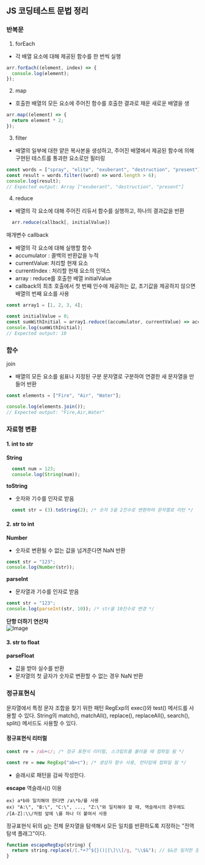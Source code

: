 ## JS 코딩테스트 문법 정리

### 반복문
1. forEach
- 각 배열 요소에 대해 제공된 함수를 한 번씩 실행
```javascript
arr.forEach((element, index) => {
  console.log(element);
});
```
2. map
- 호출한 배열의 모든 요소에 주어진 함수를 호출한 결과로 채운 새로운 배열을 생
```javascript
arr.map((element) => {
  return element * 2;
});
```

3. filter
- 배열의 일부에 대한 얕은 복사본을 생성하고, 주어진 배열에서 제공된 함수에 의해 구현된 테스트를 통과한 요소로만 필터링
```javascript
const words = ["spray", "elite", "exuberant", "destruction", "present"];
const result = words.filter((word) => word.length > 6);
console.log(result);
// Expected output: Array ["exuberant", "destruction", "present"]
```

4. reduce
- 배열의 각 요소에 대해 주어진 리듀서 함수를 실행하고, 하나의 결과값을 반환
```javascript
  arr.reduce(callback[, initialValue])
```

매개변수
callback
- 배열의 각 요소에 대해 실행할 함수
- accumulator : 콜백의 반환값을 누적
- currentValue: 처리할 현재 요소
- currentIndex : 처리할 현재 요소의 인덱스
- array : reduce를 호출한 배열
initialValue
- callback의 최초 호출에서 첫 번째 인수에 제공하는 값, 초기값을 제공하지 않으면 배열의  번째 요소를 사용

```javascript
const array1 = [1, 2, 3, 4];

const initialValue = 0;
const sumWithInitial = array1.reduce((accumulator, currentValue) => accumulator + currentValue, initialValue,);
console.log(sumWithInitial);
// Expected output: 10
```

### 함수
join
- 배열의 모든 요소를 쉼표나 지정된 구분 문자열로 구분하여 연결한 새 문자열을 만들어 반환
```javascript
const elements = ["Fire", "Air", "Water"];

console.log(elements.join());
// Expected output: "Fire,Air,Water"
```

### 자료형 변환
#### 1. int to str  
**String**
```javascript
  const num = 123;
  console.log(String(num));
```

**toString**
- 숫자와 기수를 인자로 받음
```javascript
  const str = (3).toString(2); /* 숫자 3을 2진수로 변환하여 문자열로 리턴 */
```

#### 2. str to int  
**Number**
- 숫자로 변환될 수 없는 값을 넘겨준다면 NaN 반환
```javascript
const str = "123";
console.log(Number(str));
```

**parseInt**
- 문자열과 기수를 인자로 받음
```javascript
const str = "123";
console.log(parseInt(str, 10)); /* str을 10진수로 변경 */
```

**단항 더하기 연산자**  
![Image](https://github.com/user-attachments/assets/6ae4050c-551e-44f2-a8e1-63fda576d36a)

#### 3. str to float  
**parseFloat**
- 값을 받아 실수를 반환
- 문자열의 첫 글자가 숫자로 변환할 수 없는 경우 NaN 반환


### 정규표현식
문자열에서 특정 문자 조합을 찾기 위한 패턴
RegExp의 exec()와 test() 메서드를 사용할 수 있다.
String의 match(), matchAll(), replace(), replaceAll(), search(), split() 메서드도 사용할 수 있다.

#### 정규표현식 리터럴
```javascript
const re = /ab+c/; /* 정규 표현식 리터럴, 스크립트를 불러올 때 컴파일 됨 */

const re = new RegExp("ab+c"); /* 생성자 함수 사용, 런타임에 컴파일 됨 */
```
- 슬래시로 패턴을 감싸 작성한다.

**escape**
역슬래시(\) 이용
```
ex) a*b와 일치해야 한다면 /a\*b/를 사용
ex) "A:\", "B:\", "C:\", ..., "Z:\"와 일치해야 할 때, 역슬래시의 경우에도 /[A-Z]:\\/처럼 앞에 \를 하나 더 붙여서 사용
```

정규표현식 뒤의 g는 전체 문자열을 탐색해서 모든 일치를 반환하도록 지정하는 "전역 탐색 플래그"이다.
```javascript
function escapeRegExp(string) {
  return string.replace(/[.*+?^${}()|[\]\\]/g, "\\$&"); // $&은 일치한 문자열 전체를 의미
}
```
